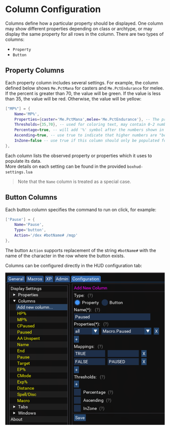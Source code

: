 # Column Configuration

Columns define how a particular property should be displayed. One column may show different properties depending on class or archtype, or may display the same property for all rows in the column.
There are two types of columns:  

* `Property`  
* `Button`  

## Property Columns

Each property column includes several settings. For example, the column defined below shows `Me.PctMana` for casters and `Me.PctEndurance` for melee. If the percent is greater than 70, the value will be green. If the value is less than 35, the value will be red. Otherwise, the value will be yellow:

```lua
["MP%"] = {
    Name='MP%',
    Properties={caster='Me.PctMana',melee='Me.PctEndurance'}, -- The properties to be displayed in this column
    Thresholds={35,70}, -- used for coloring text, may contain 0-2 numbers to achieve default, below, inbetween or above text colors, such as green for 100% HP and red for 0% HP.
    Percentage=true, -- will add '%' symbol after the numbers shown in the column if true
    Ascending=true, -- use true to indicate that higher numbers are "better", i.e. 100% HP is better than 0%. This will be used for coloring text based on the threshold values.
    InZone=false -- use true if this column should only be populated for characters in the same zone as the one running Boxhud.
},
```

Each column lists the observed property or properties which it uses to populate its data.  
More details on each setting can be found in the provided `boxhud-settings.lua`  
> Note that the `Name` column is treated as a special case.

## Button Columns

Each button column specifies the command to run on click, for example:

```lua
['Pause'] = {
    Name='Pause',
    Type='button',
    Action='/dex #botName# /mqp'
},
```

The button `Action` supports replacement of the string `#botName#` with the name of the character in the row where the button exists.

Columns can be configured directly in the HUD configuration tab:

![](../../images/boxhud/addcolumn.png)
